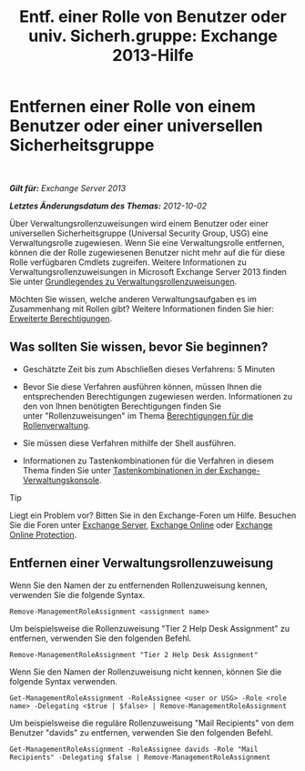 ﻿---
title: 'Entf. einer Rolle von Benutzer oder univ. Sicherh.gruppe: Exchange 2013-Hilfe'
TOCTitle: Entfernen einer Rolle von einem Benutzer oder einer universellen Sicherheitsgruppe
ms:assetid: df3510ef-e0c2-4d3c-81b0-7dc3e70c01a0
ms:mtpsurl: https://technet.microsoft.com/de-de/library/Dd351196(v=EXCHG.150)
ms:contentKeyID: 50476911
ms.date: 04/24/2018
mtps_version: v=EXCHG.150
ms.translationtype: HT
---

# Entfernen einer Rolle von einem Benutzer oder einer universellen Sicherheitsgruppe

 

_**Gilt für:** Exchange Server 2013_

_**Letztes Änderungsdatum des Themas:** 2012-10-02_

Über Verwaltungsrollenzuweisungen wird einem Benutzer oder einer universellen Sicherheitsgruppe (Universal Security Group, USG) eine Verwaltungsrolle zugewiesen. Wenn Sie eine Verwaltungsrolle entfernen, können die der Rolle zugewiesenen Benutzer nicht mehr auf die für diese Rolle verfügbaren Cmdlets zugreifen. Weitere Informationen zu Verwaltungsrollenzuweisungen in Microsoft Exchange Server 2013 finden Sie unter [Grundlegendes zu Verwaltungsrollenzuweisungen](understanding-management-role-assignments-exchange-2013-help.md).

Möchten Sie wissen, welche anderen Verwaltungsaufgaben es im Zusammenhang mit Rollen gibt? Weitere Informationen finden Sie hier: [Erweiterte Berechtigungen](advanced-permissions-exchange-2013-help.md).

## Was sollten Sie wissen, bevor Sie beginnen?

  - Geschätzte Zeit bis zum Abschließen dieses Verfahrens: 5 Minuten

  - Bevor Sie diese Verfahren ausführen können, müssen Ihnen die entsprechenden Berechtigungen zugewiesen werden. Informationen zu den von Ihnen benötigten Berechtigungen finden Sie unter "Rollenzuweisungen" im Thema [Berechtigungen für die Rollenverwaltung](role-management-permissions-exchange-2013-help.md).

  - Sie müssen diese Verfahren mithilfe der Shell ausführen.

  - Informationen zu Tastenkombinationen für die Verfahren in diesem Thema finden Sie unter [Tastenkombinationen in der Exchange-Verwaltungskonsole](keyboard-shortcuts-in-the-exchange-admin-center-exchange-online-protection-help.md).


> [!TIP]
> Liegt ein Problem vor? Bitten Sie in den Exchange-Foren um Hilfe. Besuchen Sie die Foren unter <A href="https://go.microsoft.com/fwlink/p/?linkid=60612">Exchange Server</A>, <A href="https://go.microsoft.com/fwlink/p/?linkid=267542">Exchange Online</A> oder <A href="https://go.microsoft.com/fwlink/p/?linkid=285351">Exchange Online Protection</A>.



## Entfernen einer Verwaltungsrollenzuweisung

Wenn Sie den Namen der zu entfernenden Rollenzuweisung kennen, verwenden Sie die folgende Syntax.

    Remove-ManagementRoleAssignment <assignment name>

Um beispielsweise die Rollenzuweisung "Tier 2 Help Desk Assignment" zu entfernen, verwenden Sie den folgenden Befehl.

    Remove-ManagementRoleAssignment "Tier 2 Help Desk Assignment"

Wenn Sie den Namen der Rollenzuweisung nicht kennen, können Sie die folgende Syntax verwenden.

    Get-ManagementRoleAssignment -RoleAssignee <user or USG> -Role <role name> -Delegating <$true | $false> | Remove-ManagementRoleAssignment 

Um beispielsweise die reguläre Rollenzuweisung "Mail Recipients" von dem Benutzer "davids" zu entfernen, verwenden Sie den folgenden Befehl.

    Get-ManagementRoleAssignment -RoleAssignee davids -Role "Mail Recipients" -Delegating $false | Remove-ManagementRoleAssignment

